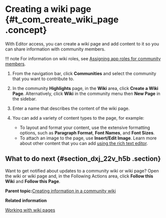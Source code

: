 # Creating a wiki page {#t_com_create_wiki_page .concept}

With Editor access, you can create a wiki page and add content to it so you can share information with community members.

!!! note
    For information on wiki roles, see [Assigning app roles for community members](managing_roles_for_community_members.md).

1.  From the navigation bar, click **Communities** and select the community that you want to contribute to.
2.  In the community **Highlights** page, in the **Wiki** area, click **Create a Wiki Page**. Alternatively, click **Wiki** in the community menu then **New Page** in the sidebar.
3.  Enter a name that describes the content of the wiki page.
4.  You can add a variety of content types to the page, for example:

    -   To layout and format your content, use the extensive formatting options, such as **Paragraph Format**, **Font Names**, and **Font Sizes**.
    -   To attach an image to the page, use **Insert/Edit Image**.
    Learn more about other content that you can add [using the rich text editor](eucommon_ckeditor.md).


## What to do next {#section_dxj_22v_h5b .section}

Want to get notified about updates to a community wiki or wiki page? Open the wiki or wiki page and, in the Following Actions area, click **Follow this Wiki** and **Follow this Page**.

**Parent topic:**[Creating information in a community wiki](../communities/community_wiki_frame.md)

**Related information**  


[Working with wiki pages](../communities/t_com_wiki_pages.md)

